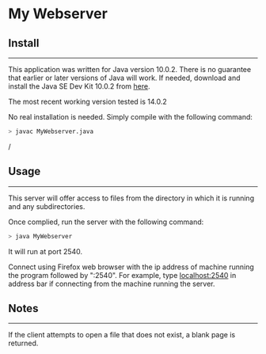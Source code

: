 # My Webserver

## Install

---

This application was written for Java version 10.0.2. There is no guarantee that earlier or later versions of Java will work. If needed, download and install the Java SE Dev Kit 10.0.2 from [here](https://www.oracle.com/java/technologies/java-archive-javase10-downloads.html).

The most recent working version tested is 14.0.2

No real installation is needed. Simply compile with the following command:

```bash
> javac MyWebserver.java
```

/

## Usage

---

This server will offer access to files from the directory in which it is running and any subdirectories. 

Once complied, run the server with the following command:

```bash
> java MyWebserver
```

It will run at port 2540. 

Connect using Firefox web browser with the ip address of machine running the program followed by ":2540". For example, type  [localhost:2540](http://localhost:2540)  in address bar if connecting from the machine running the server.

## Notes

---

If the client attempts to open a file that does not exist, a blank page is returned.

